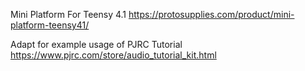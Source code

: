 Mini Platform For Teensy 4.1
https://protosupplies.com/product/mini-platform-teensy41/

Adapt for example usage of PJRC Tutorial
https://www.pjrc.com/store/audio_tutorial_kit.html
